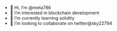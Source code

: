 - 👋 Hi, I’m @meta786
- 👀 I’m interested in blockchain development
- 🌱 I’m currently learning solidity
- 💞️ I’m looking to collaborate on twitter@sky22794
  

<!---
meta786/meta786 is a ✨ special ✨ repository because its `README.md` (this file) appears on your GitHub profile.
You can click the Preview link to take a look at your changes.
--->
